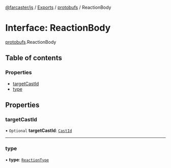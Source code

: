 [@farcaster/js](../README.md) / [Exports](../modules.md) / [protobufs](../modules/protobufs.md) / ReactionBody

# Interface: ReactionBody

[protobufs](../modules/protobufs.md).ReactionBody

## Table of contents

### Properties

- [targetCastId](protobufs.ReactionBody.md#targetcastid)
- [type](protobufs.ReactionBody.md#type)

## Properties

### targetCastId

• `Optional` **targetCastId**: [`CastId`](../modules/protobufs.md#castid)

___

### type

• **type**: [`ReactionType`](../enums/protobufs.ReactionType.md)
